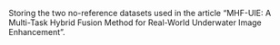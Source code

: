 Storing the two no-reference datasets used in the article “MHF-UIE: A Multi-Task Hybrid Fusion Method for Real-World Underwater Image Enhancement”.
